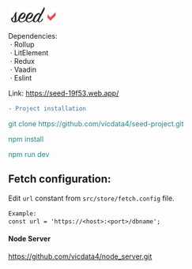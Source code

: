 ![](assets/logo_md.png?v=4&s=100)

Dependencies:\
&nbsp;· Rollup\
&nbsp;· LitElement\
&nbsp;· Redux\
&nbsp;· Vaadin\
&nbsp;· Eslint

Link: https://seed-19f53.web.app/

```diff
- Project installation
```

<span style="color: #248692;">
    git clone https://github.com/vicdata4/seed-project.git
</span>

<span style="color: #248692">npm install</span>

<span style="color: #248692">npm run dev</span>

## Fetch configuration:

Edit `url` constant from `src/store/fetch.config` file.
```
Example: 
const url = 'https://<host>:<port>/dbname';
```
#### Node Server

https://github.com/vicdata4/node_server.git






